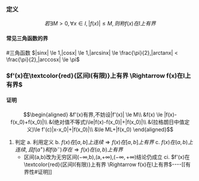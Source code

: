 ### 定义
$$
若\exists M>0, \forall x \in I,|f(x)| \le M,则称f(x)在I上有界 
$$

#### 常见三角函数的界
#三角函数
$|sinx| \le 1,|cosx| \le 1,|arcsinx| \le \frac{\pi}{2},|arctanx| < \frac{\pi}{2},|arccosx| \le \pi$

### $f'(x)在\textcolor{red}{区间I(有限)}上有界 \Rightarrow f(x)在I上有界$
#### 证明
$$\begin{aligned}
&f'(x)有界,不妨设|f'(x)| \le M\\
&f(x) \le |f(x)-f(x_0)+f(x_0)|\\
&(绝对值不等式)\le|f(x)-f(x_0)|+|f(x_0)|\\
&(拉格朗日中值定义)\le f'(c)|x-x_0|+|f(x_0)|\\
&\le ML+|f(x_0)
\end{aligned}$$

1. 判定
  a. 利用定义
  b. $f(x)在[a,b]上连续 \Rightarrow f(x)在[a,b]上有界$
  c. $f(x)在(a,b)上连续,且f(a^+)和f(b^-)存在 \Rightarrow f(x)在(a,b)上有界$
      - 区间(a,b)改为无穷区间($-\infty$,b),(a,$+\infty$),($-\infty,+\infty$)结论仍成立
  ci. $f'(x)在\textcolor{red}{区间I(有限)}上有界 \Rightarrow f(x)在I上有界$----[[有界性#证明]]

